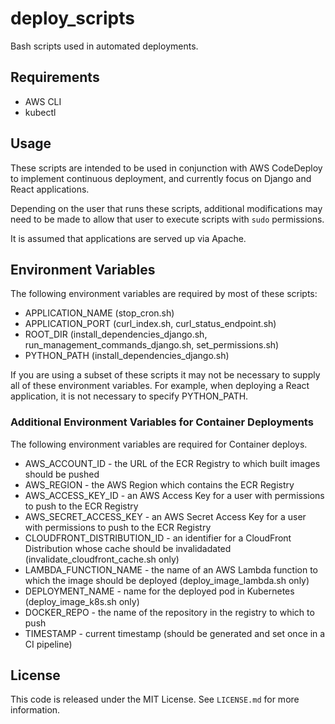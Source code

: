# deploy_scripts
Bash scripts used in automated deployments.

## Requirements
- AWS CLI
- kubectl

## Usage
These scripts are intended to be used in conjunction with AWS CodeDeploy to
implement continuous deployment, and currently focus on Django and React applications.

Depending on the user that runs these scripts, additional modifications may need
to be made to allow that user to execute scripts with `sudo` permissions.

It is assumed that applications are served up via Apache.

## Environment Variables
The following environment variables are required by most of these scripts:
- APPLICATION_NAME (stop_cron.sh)
- APPLICATION_PORT (curl_index.sh, curl_status_endpoint.sh)
- ROOT_DIR (install_dependencies_django.sh, run_management_commands_django.sh, set_permissions.sh)
- PYTHON_PATH (install_dependencies_django.sh)

If you are using a subset of these scripts it may not be necessary to supply
all of these environment variables. For example, when deploying a React application,
it is not necessary to specify PYTHON_PATH.

### Additional Environment Variables for Container Deployments
The following environment variables are required for Container deploys.
- AWS_ACCOUNT_ID - the URL of the ECR Registry to which built images should be pushed
- AWS_REGION - the AWS Region which contains the ECR Registry
- AWS_ACCESS_KEY_ID - an AWS Access Key for a user with permissions to push to the ECR Registry
- AWS_SECRET_ACCESS_KEY - an AWS Secret Access Key for a user with permissions to push to the ECR Registry
- CLOUDFRONT_DISTRIBUTION_ID - an identifier for a CloudFront Distribution whose cache should be invalidadated (invalidate_cloudfront_cache.sh only)
- LAMBDA_FUNCTION_NAME - the name of an AWS Lambda function to which the image should be deployed (deploy_image_lambda.sh only)
- DEPLOYMENT_NAME - name for the deployed pod in Kubernetes (deploy_image_k8s.sh only)
- DOCKER_REPO - the name of the repository in the registry to which to push
- TIMESTAMP - current timestamp (should be generated and set once in a CI pipeline)

## License
This code is released under the MIT License. See `LICENSE.md` for more information.
